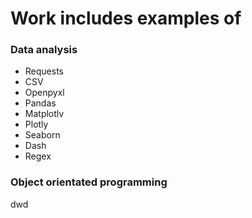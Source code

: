 <body> 
<h1> Work includes examples of </h1>

<h3>Data analysis</h3>
<ul><li>Requests</li>
<li>CSV</li>
<li>Openpyxl</li>
<li>Pandas</li>
<li>Matplotlv</li>
<li>Plotly</li>
<li>Seaborn</li>
<li>Dash</li>
<li>Regex</li></ul>

<h3>Object orientated programming</h3>
dwd
